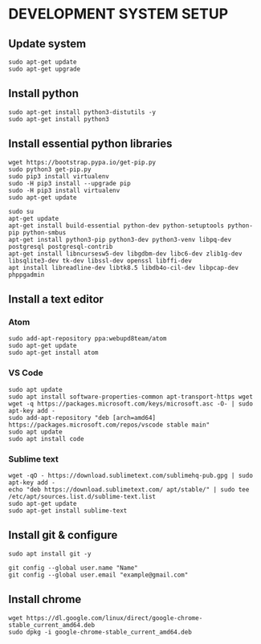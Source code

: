 # DEVELOPMENT SYSTEM SETUP

## Update system
```
sudo apt-get update
sudo apt-get upgrade
```
## Install python
```
sudo apt-get install python3-distutils -y
sudo apt-get install python3
```
## Install essential python libraries
```
wget https://bootstrap.pypa.io/get-pip.py
sudo python3 get-pip.py
sudo pip3 install virtualenv
sudo -H pip3 install --upgrade pip
sudo -H pip3 install virtualenv
sudo apt-get update

sudo su
apt-get update
apt-get install build-essential python-dev python-setuptools python-pip python-smbus
apt-get install python3-pip python3-dev python3-venv libpq-dev postgresql postgresql-contrib
apt-get install libncursesw5-dev libgdbm-dev libc6-dev zlib1g-dev libsqlite3-dev tk-dev libssl-dev openssl libffi-dev
apt install libreadline-dev libtk8.5 libdb4o-cil-dev libpcap-dev phppgadmin

```
## Install a text editor
### Atom
```
sudo add-apt-repository ppa:webupd8team/atom
sudo apt-get update
sudo apt-get install atom
```

### VS Code
```
sudo apt update
sudo apt install software-properties-common apt-transport-https wget
wget -q https://packages.microsoft.com/keys/microsoft.asc -O- | sudo apt-key add -
sudo add-apt-repository "deb [arch=amd64] https://packages.microsoft.com/repos/vscode stable main"
sudo apt update
sudo apt install code
```
### Sublime text
```
wget -qO - https://download.sublimetext.com/sublimehq-pub.gpg | sudo apt-key add -
echo "deb https://download.sublimetext.com/ apt/stable/" | sudo tee /etc/apt/sources.list.d/sublime-text.list
sudo apt-get update
sudo apt-get install sublime-text
```
## Install git & configure
```
sudo apt install git -y
```
```
git config --global user.name "Name"
git config --global user.email "example@gmail.com"
```

## Install chrome
```
wget https://dl.google.com/linux/direct/google-chrome-stable_current_amd64.deb
sudo dpkg -i google-chrome-stable_current_amd64.deb
```

